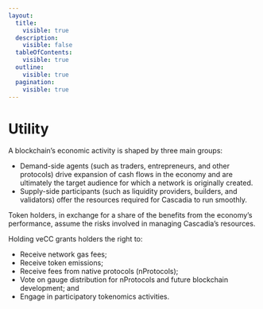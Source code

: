 ```yaml
---
layout:
  title:
    visible: true
  description:
    visible: false
  tableOfContents:
    visible: true
  outline:
    visible: true
  pagination:
    visible: true
---
```


# Utility

A blockchain’s economic activity is shaped by three main groups:

* Demand-side agents (such as traders, entrepreneurs, and other protocols) drive expansion of cash flows in the economy and are ultimately the target audience for which a network is originally created.
* Supply-side participants (such as liquidity providers, builders, and validators) offer the resources required for Cascadia to run smoothly.

Token holders, in exchange for a share of the benefits from the economy’s performance, assume the risks involved in managing Cascadia’s resources.

Holding veCC grants holders the right to:

* Receive network gas fees;
* Receive token emissions;
* Receive fees from native protocols (nProtocols);
* Vote on gauge distribution for nProtocols and future blockchain development; and
* Engage in participatory tokenomics activities.
